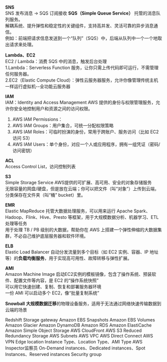**SNS**  
SNS 发布消息 → SQS 订阅接收
**SQS（Simple Queue Service）** 
托管的消息队列服务。  
解耦系统、提升弹性和稳定性的关键组件，支持高并发、灵活可靠的异步消息通信。  
例如：前端把请求信息发送到一个“队列”（SQS）中，后端从队列中一个一个地取出请求来处理。  


**Lambda、EC2**  
EC2 / Lambda：消费 SQS 中的消息，触发后台处理  
1.Lambda：Serverless Function 服务，让你只需上传代码即可运行，不需管理任何服务器。  
2.EC2（Elastic Compute Cloud）：弹性云服务器服务，允许你像管理传统主机一样运行虚拟机--全功能云服务器  


**IAM**  
IAM：Identity and Access Management AWS 提供的身份与权限管理服务，允许你安全地控制用户和资源之间的访问权限。  
1. AWS IAM Permissions：  
2. AWS IAM Groups：用户集合，可统一分配权限策略  
3. AWS IAM Roles：可临时扮演的身份，常用于跨账户、服务访问（比如 EC2 访问 S3）  
4. AWS IAM Users：单个身份，对应一个人或应用程序，拥有一组凭证（密码/访问密钥）  


**ACL**  
Access Control List，访问控制列表


**S3**  
Simple Storage Service  AWS提供的可扩展、高可用、安全的对象存储服务  
无限容量的网盘/硬盘，但是放在云端；你可以把文件（叫“对象”）上传到云端，分类保存在文件夹（叫“桶” bucket）里。 


**EMR**  
Elastic MapReduce 托管大数据处理服务，可以用来运行 Apache Spark、Hadoop、Flink、Hive、Presto 等框架，用于大规模数据分析、机器学习、ETL 处理等任务  
用于处理 TB / PB 级别的大数据，帮助你在 AWS 上搭建一个弹性伸缩的大数据集群，不必自己维护底层服务器和软件环境。  


**ELB**  
Elastic Load Balancer 自动分发流量到多个目标（如 EC2 实例、容器、IP 地址等）的**负载均衡服务**，用于实现高可用性、故障转移与弹性扩展。


**AMI**  
Amazon Machine Image 启动EC2实例的模板镜像，包含了操作系统、预装软件、配置文件等内容，是 EC2 的“操作系统快照”  
可以用它快速创建、复制、恢复和部署服务器环境  
一份 AMI 可以启动多个 EC2，像“批量复制系统”  


**Snowball**
**大规模数据迁移**的物理设备服务，适用于无法通过网络快速传输数据到云端的场景  


Redshift
Storage gateway
Amazon EBS Snapshots
Amazon EBS Volumes
Amazon Glacier
Amazon DynamoDB
Amazon RDS
Amazon ElastiCache
Amazon Simple Object Storage
AWS CloudFront
AWS S3 Reduced Redundancy Storage
AWS Subnets
AWS VPC
AWS Direct Connect
AWS VPN
Edge location
Instance Type、Location Type、AMI Type
AWS Inspector监察员
On-Demand instances、Dedicated instances、Spot Instances、Reserved instances
Security group




